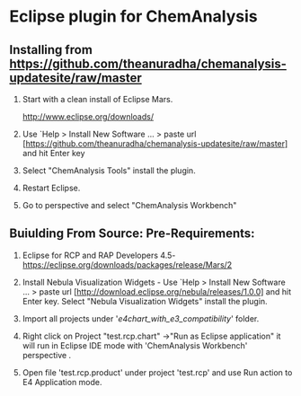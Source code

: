 
# Eclipse plugin for ChemAnalysis

## Installing from https://github.com/theanuradha/chemanalysis-updatesite/raw/master

1.  Start with a clean install of Eclipse Mars.
    
    <http://www.eclipse.org/downloads/>
    
2.  Use `Help > Install New Software ... > paste url [https://github.com/theanuradha/chemanalysis-updatesite/raw/master] and hit Enter key
    
3.  Select "ChemAnalysis Tools" install the 
    plugin.
    
4.  Restart Eclipse.
    
5.  Go to perspective and select "ChemAnalysis Workbench" 


## Buiulding From Source: Pre-Requirements: 

1. Eclipse for RCP and RAP Developers 4.5- https://eclipse.org/downloads/packages/release/Mars/2 
2. Install Nebula Visualization Widgets - Use `Help > Install New Software ... > paste url [http://download.eclipse.org/nebula/releases/1.0.0] and hit Enter key.
 Select "Nebula Visualization Widgets" install the plugin.
 
3. Import all projects under '*e4chart_with_e3_compatibility*' folder. 

4. Right click on Project  "test.rcp.chart" ->"Run as Eclipse application" it will run in Eclipse IDE mode with 'ChemAnalysis Workbench' perspective . 

5. Open file 'test.rcp.product' under project 'test.rcp' and use Run action to E4 Application mode.


